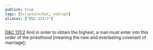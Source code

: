 ```yaml
---
publish: true
tags: [Scripture/DaC, noGraph]
aliases: ["D&C 131:2"]
---
```

[D&C 131:2](https://churchofjesuschrist.org/study/scriptures/dc-testament/dc/131?lang=eng&id=p2#p2) And in order to obtain the highest, a man must enter into this order of the priesthood [meaning the new and everlasting covenant of marriage];
